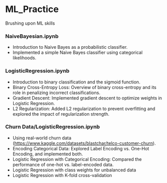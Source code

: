 # ML_Practice
Brushing upon ML skills


### NaiveBayesian.ipynb
*  Introduction to Naive Bayes as a probabilistic classifier. 
*  Implemented a simple Naive Bayes classifier using categorical likelihoods.

### LogisticRegression.ipynb
*  Introduction to binary classification and the sigmoid function. 
*  Binary Cross-Entropy Loss: Overview of binary cross-entropy and its role in penalizing incorrect classifications. 
*  Gradient Descent: Implemented gradient descent to optimize weights in Logistic Regression. 
*  L2 Regularization: Added L2 regularization to prevent overfitting and explored the impact of regularization strength.

### Churn Data/LogisticRegression.ipynb
*  Using real-world churn data (https://www.kaggle.com/datasets/blastchar/telco-customer-churn). 
*  Encoding Categorical Data: Explored Label Encoding vs. One-Hot Encoding, and implemented both. 
*  Logistic Regression with Categorical Encoding: Compared the performance of one-hot vs. label-encoded data.
*  Logistic Regression with class weights for unbalanced data
*  Logistic Regression with K-fold cross-validation


